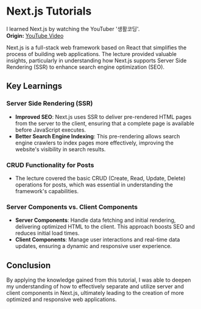 # Next.js Tutorials

I learned Next.js by watching the YouTuber '생활코딩'.  
**Origin:** [YouTube Video](https://youtu.be/9KOaR6QMb9A?si=PE6Bvr5LRV7HsPaF)

Next.js is a full-stack web framework based on React that simplifies the process of building web applications. The lecture provided valuable insights, particularly in understanding how Next.js supports Server Side Rendering (SSR) to enhance search engine optimization (SEO).

## Key Learnings

### Server Side Rendering (SSR)
- **Improved SEO**: Next.js uses SSR to deliver pre-rendered HTML pages from the server to the client, ensuring that a complete page is available before JavaScript executes.
- **Better Search Engine Indexing**: This pre-rendering allows search engine crawlers to index pages more effectively, improving the website's visibility in search results.

### CRUD Functionality for Posts
- The lecture covered the basic CRUD (Create, Read, Update, Delete) operations for posts, which was essential in understanding the framework's capabilities.

### Server Components vs. Client Components
- **Server Components**: Handle data fetching and initial rendering, delivering optimized HTML to the client. This approach boosts SEO and reduces initial load times.
- **Client Components**: Manage user interactions and real-time data updates, ensuring a dynamic and responsive user experience.

## Conclusion
By applying the knowledge gained from this tutorial, I was able to deepen my understanding of how to effectively separate and utilize server and client components in Next.js, ultimately leading to the creation of more optimized and responsive web applications.

